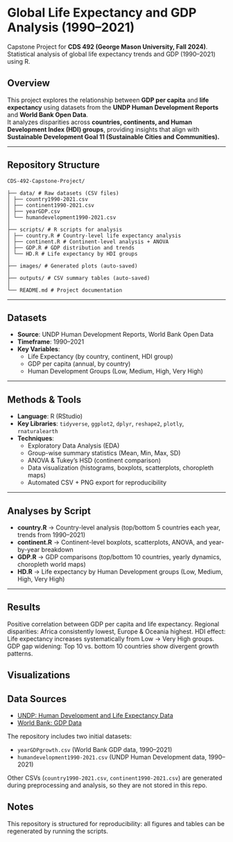 # Global Life Expectancy and GDP Analysis (1990–2021)

Capstone Project for **CDS 492 (George Mason University, Fall 2024)**.  
Statistical analysis of global life expectancy trends and GDP (1990–2021) using R.  


## Overview
This project explores the relationship between **GDP per capita** and **life expectancy** using datasets from the **UNDP Human Development Reports** and **World Bank Open Data**.  
It analyzes disparities across **countries, continents, and Human Development Index (HDI) groups**, providing insights that align with **Sustainable Development Goal 11 (Sustainable Cities and Communities).**

---

## Repository Structure
```
CDS-492-Capstone-Project/

├── data/ # Raw datasets (CSV files)
│ ├── country1990-2021.csv
│ ├── continent1990-2021.csv
│ ├── yearGDP.csv
│ └── humandevelopment1990-2021.csv
│
├── scripts/ # R scripts for analysis
│ ├── country.R # Country-level life expectancy analysis
│ ├── continent.R # Continent-level analysis + ANOVA
│ ├── GDP.R # GDP distribution and trends
│ └── HD.R # Life expectancy by HDI groups
│
├── images/ # Generated plots (auto-saved)
│
├── outputs/ # CSV summary tables (auto-saved)
│
└── README.md # Project documentation
```

---

## Datasets
- **Source**: UNDP Human Development Reports, World Bank Open Data  
- **Timeframe**: 1990–2021  
- **Key Variables**:  
  - Life Expectancy (by country, continent, HDI group)  
  - GDP per capita (annual, by country)  
  - Human Development Groups (Low, Medium, High, Very High)  

---

## Methods & Tools
- **Language**: R (RStudio)  
- **Key Libraries**: `tidyverse`, `ggplot2`, `dplyr`, `reshape2`, `plotly`, `rnaturalearth`  
- **Techniques**:  
  - Exploratory Data Analysis (EDA)  
  - Group-wise summary statistics (Mean, Min, Max, SD)  
  - ANOVA & Tukey’s HSD (continent comparison)  
  - Data visualization (histograms, boxplots, scatterplots, choropleth maps)  
  - Automated CSV + PNG export for reproducibility  

---

## Analyses by Script
- **country.R** → Country-level analysis (top/bottom 5 countries each year, trends from 1990–2021)  
- **continent.R** → Continent-level boxplots, scatterplots, ANOVA, and year-by-year breakdown  
- **GDP.R** → GDP comparisons (top/bottom 10 countries, yearly dynamics, choropleth world maps)  
- **HD.R** → Life expectancy by Human Development groups (Low, Medium, High, Very High)  

---

<!--여 부분은 확인 필요 ## How to Run
1. Clone the repository:
   ```bash
   git clone https://github.com/pcw419/CDS-492-Capstone-Project.git
   cd CDS-492-Capstone-Project -->


## Results <!-- 이거 보여줄 지 말지 결정 (Highlights) -->

Positive correlation between GDP per capita and life expectancy.
Regional disparities: Africa consistently lowest, Europe & Oceania highest.
HDI effect: Life expectancy increases systematically from Low → Very High groups.
GDP gap widening: Top 10 vs. bottom 10 countries show divergent growth patterns.

## Visualizations
<!-- 어떤 시각화 결과 넣을지 결정 - 실제 나왔던 이미지 활용
(Add generated images in /images and link them here)

Country life expectancy (1990 vs 2021)

Continent-level life expectancy boxplots

Top/Bottom 10 GDP countries (1990 & 2021)

HDI group regression plots

Interactive world GDP map (1990–2021, Plotly) -->

## Data Sources
- [UNDP: Human Development and Life Expectancy Data](https://hdr.undp.org/)  
- [World Bank: GDP Data](https://data.worldbank.org/indicator/NY.GDP.MKTP.CD?view=map&year=2008)  

The repository includes two initial datasets:
- `yearGDPgrowth.csv` (World Bank GDP data, 1990–2021)
- `humandevelopment1990-2021.csv` (UNDP Human Development data, 1990–2021)

Other CSVs (`country1990-2021.csv`, `continent1990-2021.csv`) are generated during preprocessing and analysis, so they are not stored in this repo.


## Notes
This repository is structured for reproducibility: all figures and tables can be regenerated by running the scripts.